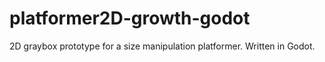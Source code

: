# platformer2D-growth-godot
2D graybox prototype for a size manipulation platformer. Written in Godot.
